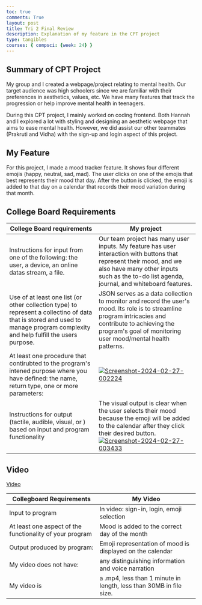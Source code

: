 ```yaml
---
toc: true
comments: True
layout: post
title: Tri 2 Final Review
description: Explanation of my feature in the CPT project
type: tangibles
courses: { compsci: {week: 24} }
---
```


## Summary of CPT Project
My group and I created a webpage/project relating to mental health. Our target audience was high schoolers since we are familiar with their preferences in aesthetics, values, etc. We have many features that track the progression or help improve mental health in teenagers.

During this CPT project, I mainly worked on coding frontend. Both Hannah and I explored a lot with styling and designing an aesthetic webpage that aims to ease mental health. However, we did assist our other teammates (Prakruti and Vidha) with the sign-up and login aspect of this project.

## My Feature
For this project, I made a mood tracker feature. It shows four different emojis (happy, neutral, sad, mad). The user clicks on one of the emojis that best represents their mood that day. After the button is clicked, the emoji is added to that day on a calendar that records their mood variation during that month.


## College Board Requirements
| College Board requirements | My project |
|------------------|------------------|
| Instructions for input from one of the following: the user, a device, an online datas stream, a file. | Our team project has many user inputs. My feature has user interaction with buttons that represent their mood, and we also have many other inputs such as the to-do list agenda, journal, and whiteboard features. |
| Use of at least one list (or other collection type) to represent a collectino of data that is stored and used to manage program complexity and help fulfill the users purpose. | JSON serves as a data collection to monitor and record the user's mood. Its role is to streamline program intricacies and contribute to achieving the program's goal of monitoring user mood/mental health patterns. |
| At least one procedure that contirubted to the program's intened purpose where you have defined: the name, return type, one or more parameters: | <a href="https://ibb.co/4YxSbrP"><img src="https://i.ibb.co/JyPpYJ5/Screenshot-2024-02-27-002224.png" alt="Screenshot-2024-02-27-002224" border="0"></a> |
| Instructions for output (tactile, audible, visual, or ) based on input and program functionality | The visual output is clear when the user selects their mood because the emoji will be added to the calendar after they click their desired button. <a href="https://ibb.co/yyW5kB2"><img src="https://i.ibb.co/HznYPpZ/Screenshot-2024-02-27-003433.png" alt="Screenshot-2024-02-27-003433" border="0"></a> |

## Video
[Video](https://drive.google.com/file/d/1eptsX4H51b4x0ehKnctOHh323-eVRVMf/view?usp=sharing)

| Collegboard Requirements | My Video |
|------------------|------------------|
| Input to program | In video: sign-in, login, emoji selection |
| At least one aspect of the functionality of your program| Mood is added to the correct day of the month  |
| Output produced by program: | Emoji representation of mood is displayed on the calendar |
| My video does not have: | any distinguishing information and voice narration  |
| My video is | a .mp4, less than 1 minute in length, less than 30MB in file size.  |